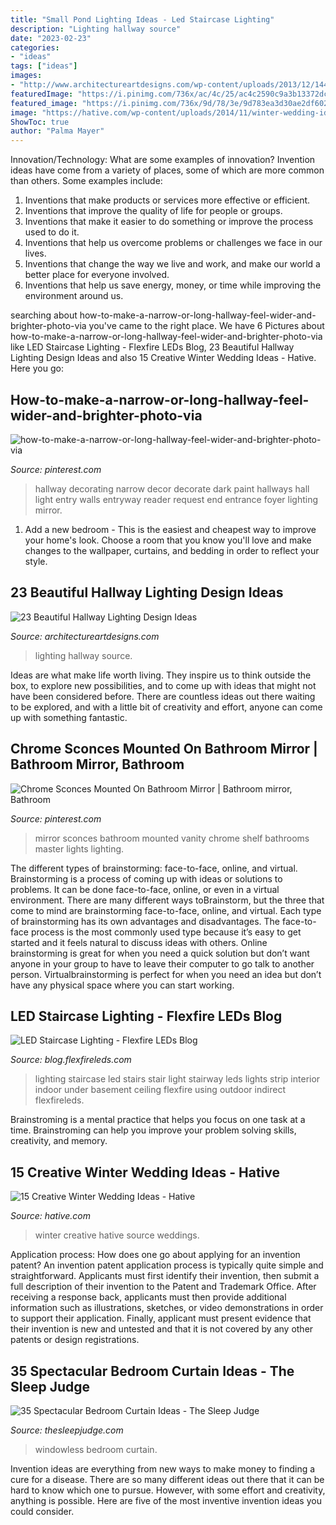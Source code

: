 ```yaml
---
title: "Small Pond Lighting Ideas - Led Staircase Lighting"
description: "Lighting hallway source"
date: "2023-02-23"
categories:
- "ideas"
tags: ["ideas"]
images:
- "http://www.architectureartdesigns.com/wp-content/uploads/2013/12/1445.jpg"
featuredImage: "https://i.pinimg.com/736x/ac/4c/25/ac4c2590c9a3b13372dcdd7dfeaf0326.jpg"
featured_image: "https://i.pinimg.com/736x/9d/78/3e/9d783ea3d30ae2df6024556ff6620753--decorating-long-hallway-decorating-ideas.jpg"
image: "https://hative.com/wp-content/uploads/2014/11/winter-wedding-ideas/12-creative-winter-wedding-ideas.jpg"
ShowToc: true
author: "Palma Mayer"
---
```



Innovation/Technology: What are some examples of innovation?
Invention ideas have come from a variety of places, some of which are more common than others. Some examples include:
1. Inventions that make products or services more effective or efficient. 
2. Inventions that improve the quality of life for people or groups. 
3. Inventions that make it easier to do something or improve the process used to do it. 
4. Inventions that help us overcome problems or challenges we face in our lives. 
5. Inventions that change the way we live and work, and make our world a better place for everyone involved. 
6. Inventions that help us save energy, money, or time while improving the environment around us.

	

		
searching about how-to-make-a-narrow-or-long-hallway-feel-wider-and-brighter-photo-via you've came to the right place. We have 6 Pictures about how-to-make-a-narrow-or-long-hallway-feel-wider-and-brighter-photo-via like LED Staircase Lighting - Flexfire LEDs Blog, 23 Beautiful Hallway Lighting Design Ideas and also 15 Creative Winter Wedding Ideas - Hative. Here you go:
		
    
## How-to-make-a-narrow-or-long-hallway-feel-wider-and-brighter-photo-via

<img loading=lazy src="https://i.pinimg.com/736x/9d/78/3e/9d783ea3d30ae2df6024556ff6620753--decorating-long-hallway-decorating-ideas.jpg" onerror="this.onerror=null;this.src='https://tse2.mm.bing.net/th?id=OIP.T-SDsvomVxPKcAkTqk5LHQHaLG&amp;pid=15.1';" alt="how-to-make-a-narrow-or-long-hallway-feel-wider-and-brighter-photo-via">

_Source: pinterest.com_

>hallway decorating narrow decor decorate dark paint hallways hall light entry walls entryway reader request end entrance foyer lighting mirror. 

	

1. Add a new bedroom - This is the easiest and cheapest way to improve your home's look. Choose a room that you know you'll love and make changes to the wallpaper, curtains, and bedding in order to reflect your style.

    
## 23 Beautiful Hallway Lighting Design Ideas

<img loading=lazy src="http://www.architectureartdesigns.com/wp-content/uploads/2013/12/1445.jpg" onerror="this.onerror=null;this.src='https://tse2.mm.bing.net/th?id=OIP.HLk-5LK6_KsmMFwoF-FW4wAAAA&amp;pid=15.1';" alt="23 Beautiful Hallway Lighting Design Ideas">

_Source: architectureartdesigns.com_

>lighting hallway source. 

	

Ideas are what make life worth living. They inspire us to think outside the box, to explore new possibilities, and to come up with ideas that might not have been considered before. There are countless ideas out there waiting to be explored, and with a little bit of creativity and effort, anyone can come up with something fantastic.

    
## Chrome Sconces Mounted On Bathroom Mirror | Bathroom Mirror, Bathroom

<img loading=lazy src="https://i.pinimg.com/736x/ac/4c/25/ac4c2590c9a3b13372dcdd7dfeaf0326.jpg" onerror="this.onerror=null;this.src='https://tse4.mm.bing.net/th?id=OIP.qtIGv3LmHpDyMZ0gMOgIiQHaJ4&amp;pid=15.1';" alt="Chrome Sconces Mounted On Bathroom Mirror | Bathroom mirror, Bathroom">

_Source: pinterest.com_

>mirror sconces bathroom mounted vanity chrome shelf bathrooms master lights lighting. 

	

The different types of brainstorming: face-to-face, online, and virtual.
Brainstorming is a process of coming up with ideas or solutions to problems. It can be done face-to-face, online, or even in a virtual environment. There are many different ways toBrainstorm, but the three that come to mind are brainstorming face-to-face, online, and virtual. 
Each type of brainstorming has its own advantages and disadvantages. The face-to-face process is the most commonly used type because it’s easy to get started and it feels natural to discuss ideas with others. Online brainstorming is great for when you need a quick solution but don’t want anyone in your group to have to leave their computer to go talk to another person. Virtualbrainstorming is perfect for when you need an idea but don’t have any physical space where you can start working.

    
## LED Staircase Lighting - Flexfire LEDs Blog

<img loading=lazy src="https://blog.flexfireleds.com/wp-content/uploads/2014/03/LED-Staircase-Lighting.jpg" onerror="this.onerror=null;this.src='https://tse3.mm.bing.net/th?id=OIP.TIN3UczFIqYpQH61Q1cssQHaLI&amp;pid=15.1';" alt="LED Staircase Lighting - Flexfire LEDs Blog">

_Source: blog.flexfireleds.com_

>lighting staircase led stairs stair light stairway leds lights strip interior indoor under basement ceiling flexfire using outdoor indirect flexfireleds. 

	

Brainstroming is a mental practice that helps you focus on one task at a time. Brainstroming can help you improve your problem solving skills, creativity, and memory.

    
## 15 Creative Winter Wedding Ideas - Hative

<img loading=lazy src="https://hative.com/wp-content/uploads/2014/11/winter-wedding-ideas/12-creative-winter-wedding-ideas.jpg" onerror="this.onerror=null;this.src='https://tse3.mm.bing.net/th?id=OIP.I_FRfDVEVZh1_ZOg2T4SkQHaLH&amp;pid=15.1';" alt="15 Creative Winter Wedding Ideas - Hative">

_Source: hative.com_

>winter creative hative source weddings. 

	

Application process: How does one go about applying for an invention patent?
An invention patent application process is typically quite simple and straightforward. Applicants must first identify their invention, then submit a full description of their invention to the Patent and Trademark Office. After receiving a response back, applicants must then provide additional information such as illustrations, sketches, or video demonstrations in order to support their application. Finally, applicant must present evidence that their invention is new and untested and that it is not covered by any other patents or design registrations.

    
## 35 Spectacular Bedroom Curtain Ideas - The Sleep Judge

<img loading=lazy src="https://www.thesleepjudge.com/wp-content/uploads/2017/08/Windowless.jpg" onerror="this.onerror=null;this.src='https://tse1.mm.bing.net/th?id=OIP.ty0t1gygHwpGg0kguIgDLAHaLH&amp;pid=15.1';" alt="35 Spectacular Bedroom Curtain Ideas - The Sleep Judge">

_Source: thesleepjudge.com_

>windowless bedroom curtain. 

	

Invention ideas are everything from new ways to make money to finding a cure for a disease. There are so many different ideas out there that it can be hard to know which one to pursue. However, with some effort and creativity, anything is possible. Here are five of the most inventive invention ideas you could consider.

